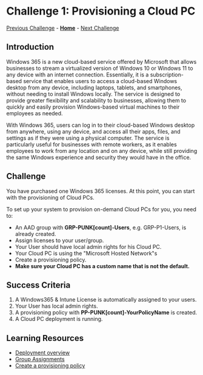 # Challenge 1: Provisioning a Cloud PC

[Previous Challenge](../AVD/03-AVD-FSLogix.md) - **[Home](../../readme.md)** - [Next Challenge](./02-W365-RDP-Properties.md)

## Introduction

Windows 365 is a new cloud-based service offered by Microsoft that allows businesses to stream a virtualized version of Windows 10 or Windows 11 to any device with an internet connection. Essentially, it is a subscription-based service that enables users to access a cloud-based Windows desktop from any device, including laptops, tablets, and smartphones, without needing to install Windows locally. The service is designed to provide greater flexibility and scalability to businesses, allowing them to quickly and easily provision Windows-based virtual machines to their employees as needed.

With Windows 365, users can log in to their cloud-based Windows desktop from anywhere, using any device, and access all their apps, files, and settings as if they were using a physical computer. The service is particularly useful for businesses with remote workers, as it enables employees to work from any location and on any device, while still providing the same Windows experience and security they would have in the office.

## Challenge

You have purchased one Windows 365 licenses. At this point, you can start with the provisioning of Cloud PCs.

To set up your system to provision on-demand Cloud PCs for you, you need to:

- An AAD group with **GRP-PUNK[count]-Users**, e.g. GRP-P1-Users, is already created.
- Assign licenses to your user/group.
- Your User should have local admin rights for his Cloud PC.
- Your Cloud PC is using the "Microsoft Hosted Network"s
- Create a provisioning policy.
- **Make sure your Cloud PC has a custom name that is not the default.**

## Success Criteria
1.  A Windows365 & Intune License is automatically assigned to your users.
2.  Your User has local admin rights.
3.  A provisioning policy with **PP-PUNK[count]-YourPolicyName** is created.
4.  A Cloud PC deployment is running.

## Learning Resources
- [Deployment overview](https://learn.microsoft.com/en-us/windows-365/enterprise/deployment-overview)
- [Group Assignments](https://learn.microsoft.com/en-us/azure/active-directory/enterprise-users/licensing-groups-assign)
- [Create a provisioning policy](https://learn.microsoft.com/en-us/windows-365/enterprise/create-provisioning-policy)
